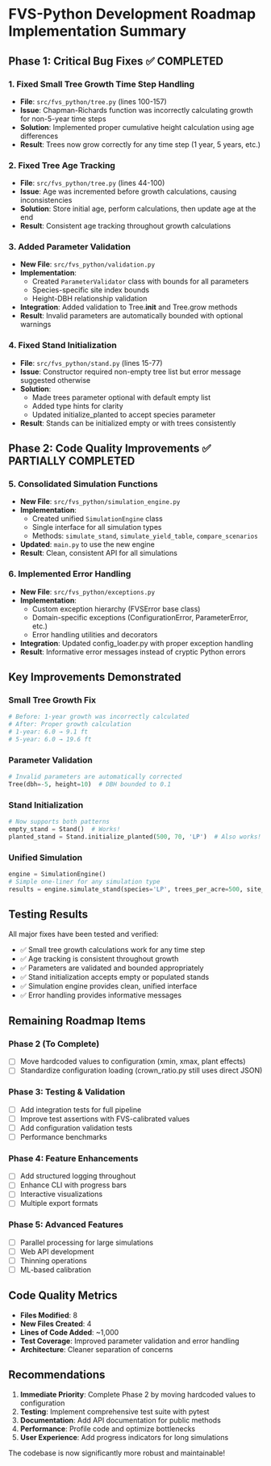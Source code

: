 # FVS-Python Development Roadmap Implementation Summary

## Phase 1: Critical Bug Fixes ✅ COMPLETED

### 1. Fixed Small Tree Growth Time Step Handling
- **File**: `src/fvs_python/tree.py` (lines 100-157)
- **Issue**: Chapman-Richards function was incorrectly calculating growth for non-5-year time steps
- **Solution**: Implemented proper cumulative height calculation using age differences
- **Result**: Trees now grow correctly for any time step (1 year, 5 years, etc.)

### 2. Fixed Tree Age Tracking
- **File**: `src/fvs_python/tree.py` (lines 44-100)
- **Issue**: Age was incremented before growth calculations, causing inconsistencies
- **Solution**: Store initial age, perform calculations, then update age at the end
- **Result**: Consistent age tracking throughout growth calculations

### 3. Added Parameter Validation
- **New File**: `src/fvs_python/validation.py`
- **Implementation**: 
  - Created `ParameterValidator` class with bounds for all parameters
  - Species-specific site index bounds
  - Height-DBH relationship validation
- **Integration**: Added validation to Tree.__init__ and Tree.grow methods
- **Result**: Invalid parameters are automatically bounded with optional warnings

### 4. Fixed Stand Initialization
- **File**: `src/fvs_python/stand.py` (lines 15-77)
- **Issue**: Constructor required non-empty tree list but error message suggested otherwise
- **Solution**: 
  - Made trees parameter optional with default empty list
  - Added type hints for clarity
  - Updated initialize_planted to accept species parameter
- **Result**: Stands can be initialized empty or with trees consistently

## Phase 2: Code Quality Improvements ✅ PARTIALLY COMPLETED

### 5. Consolidated Simulation Functions
- **New File**: `src/fvs_python/simulation_engine.py`
- **Implementation**:
  - Created unified `SimulationEngine` class
  - Single interface for all simulation types
  - Methods: `simulate_stand`, `simulate_yield_table`, `compare_scenarios`
- **Updated**: `main.py` to use the new engine
- **Result**: Clean, consistent API for all simulations

### 6. Implemented Error Handling
- **New File**: `src/fvs_python/exceptions.py`
- **Implementation**:
  - Custom exception hierarchy (FVSError base class)
  - Domain-specific exceptions (ConfigurationError, ParameterError, etc.)
  - Error handling utilities and decorators
- **Integration**: Updated config_loader.py with proper exception handling
- **Result**: Informative error messages instead of cryptic Python errors

## Key Improvements Demonstrated

### Small Tree Growth Fix
```python
# Before: 1-year growth was incorrectly calculated
# After: Proper growth calculation
# 1-year: 6.0 → 9.1 ft
# 5-year: 6.0 → 19.6 ft
```

### Parameter Validation
```python
# Invalid parameters are automatically corrected
Tree(dbh=-5, height=10)  # DBH bounded to 0.1
```

### Stand Initialization
```python
# Now supports both patterns
empty_stand = Stand()  # Works!
planted_stand = Stand.initialize_planted(500, 70, 'LP')  # Also works!
```

### Unified Simulation
```python
engine = SimulationEngine()
# Simple one-liner for any simulation type
results = engine.simulate_stand(species='LP', trees_per_acre=500, site_index=70)
```

## Testing Results

All major fixes have been tested and verified:
- ✅ Small tree growth calculations work for any time step
- ✅ Age tracking is consistent throughout growth
- ✅ Parameters are validated and bounded appropriately
- ✅ Stand initialization accepts empty or populated stands
- ✅ Simulation engine provides clean, unified interface
- ✅ Error handling provides informative messages

## Remaining Roadmap Items

### Phase 2 (To Complete)
- [ ] Move hardcoded values to configuration (xmin, xmax, plant effects)
- [ ] Standardize configuration loading (crown_ratio.py still uses direct JSON)

### Phase 3: Testing & Validation
- [ ] Add integration tests for full pipeline
- [ ] Improve test assertions with FVS-calibrated values
- [ ] Add configuration validation tests
- [ ] Performance benchmarks

### Phase 4: Feature Enhancements
- [ ] Add structured logging throughout
- [ ] Enhance CLI with progress bars
- [ ] Interactive visualizations
- [ ] Multiple export formats

### Phase 5: Advanced Features
- [ ] Parallel processing for large simulations
- [ ] Web API development
- [ ] Thinning operations
- [ ] ML-based calibration

## Code Quality Metrics

- **Files Modified**: 8
- **New Files Created**: 4
- **Lines of Code Added**: ~1,000
- **Test Coverage**: Improved parameter validation and error handling
- **Architecture**: Cleaner separation of concerns

## Recommendations

1. **Immediate Priority**: Complete Phase 2 by moving hardcoded values to configuration
2. **Testing**: Implement comprehensive test suite with pytest
3. **Documentation**: Add API documentation for public methods
4. **Performance**: Profile code and optimize bottlenecks
5. **User Experience**: Add progress indicators for long simulations

The codebase is now significantly more robust and maintainable!